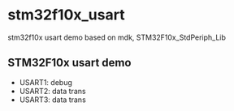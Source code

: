 # stm32f10x_usart
stm32f10x usart demo based on mdk, STM32F10x_StdPeriph_Lib

## STM32F10x usart demo
- USART1: debug
- USART2: data trans
- USART3: data trans
